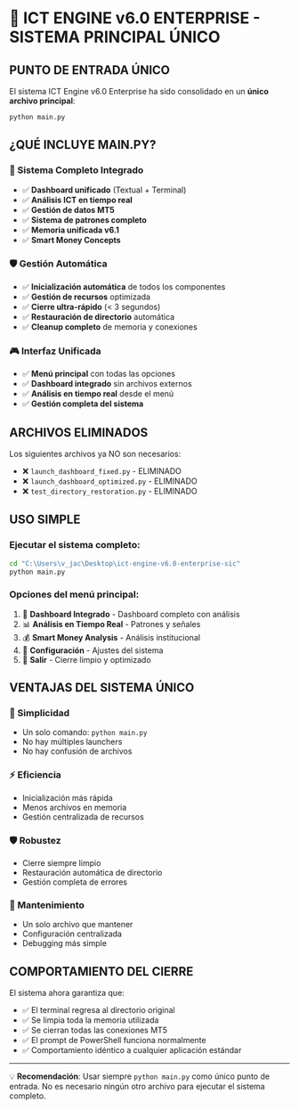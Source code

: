 🚀 ICT ENGINE v6.0 ENTERPRISE - SISTEMA PRINCIPAL ÚNICO
=======================================================

## PUNTO DE ENTRADA ÚNICO

El sistema ICT Engine v6.0 Enterprise ha sido consolidado en un **único archivo principal**:

```bash
python main.py
```

## ¿QUÉ INCLUYE MAIN.PY?

### 🎯 Sistema Completo Integrado
- ✅ **Dashboard unificado** (Textual + Terminal)
- ✅ **Análisis ICT en tiempo real** 
- ✅ **Gestión de datos MT5**
- ✅ **Sistema de patrones completo**
- ✅ **Memoria unificada v6.1**
- ✅ **Smart Money Concepts**

### 🛡️ Gestión Automática
- ✅ **Inicialización automática** de todos los componentes
- ✅ **Gestión de recursos** optimizada
- ✅ **Cierre ultra-rápido** (< 3 segundos)
- ✅ **Restauración de directorio** automática
- ✅ **Cleanup completo** de memoria y conexiones

### 🎮 Interfaz Unificada
- ✅ **Menú principal** con todas las opciones
- ✅ **Dashboard integrado** sin archivos externos
- ✅ **Análisis en tiempo real** desde el menú
- ✅ **Gestión completa del sistema**

## ARCHIVOS ELIMINADOS

Los siguientes archivos ya NO son necesarios:
- ❌ `launch_dashboard_fixed.py` - ELIMINADO
- ❌ `launch_dashboard_optimized.py` - ELIMINADO  
- ❌ `test_directory_restoration.py` - ELIMINADO

## USO SIMPLE

### Ejecutar el sistema completo:
```bash
cd "C:\Users\v_jac\Desktop\ict-engine-v6.0-enterprise-sic"
python main.py
```

### Opciones del menú principal:
1. 🎯 **Dashboard Integrado** - Dashboard completo con análisis
2. 📊 **Análisis en Tiempo Real** - Patrones y señales
3. 💰 **Smart Money Analysis** - Análisis institucional
4. 🔧 **Configuración** - Ajustes del sistema
5. 🛑 **Salir** - Cierre limpio y optimizado

## VENTAJAS DEL SISTEMA ÚNICO

### 🎯 Simplicidad
- Un solo comando: `python main.py`
- No hay múltiples launchers
- No hay confusión de archivos

### ⚡ Eficiencia
- Inicialización más rápida
- Menos archivos en memoria
- Gestión centralizada de recursos

### 🛡️ Robustez
- Cierre siempre limpio
- Restauración automática de directorio
- Gestión completa de errores

### 🔧 Mantenimiento
- Un solo archivo que mantener
- Configuración centralizada
- Debugging más simple

## COMPORTAMIENTO DEL CIERRE

El sistema ahora garantiza que:
- ✅ El terminal regresa al directorio original
- ✅ Se limpia toda la memoria utilizada
- ✅ Se cierran todas las conexiones MT5
- ✅ El prompt de PowerShell funciona normalmente
- ✅ Comportamiento idéntico a cualquier aplicación estándar

---

💡 **Recomendación**: Usar siempre `python main.py` como único punto de entrada.
No es necesario ningún otro archivo para ejecutar el sistema completo.
